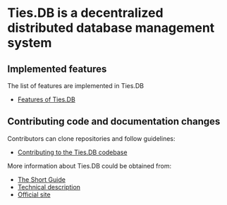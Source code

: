 # Ties.DB is a decentralized distributed database management system

## Implemented features

The list of features are implemented in Ties.DB
* [Features of Ties.DB](FEATURES.md)

## Contributing code and documentation changes

Contributors can clone repositories and follow guidelines:
* [Contributing to the Ties.DB codebase](CONTRIBUTING.md)

More information about Ties.DB could be obtained from:
* [The Short Guide](https://cdn.ties.network/short-guide-eng.pdf)
* [Technical description](https://docs.google.com/document/d/1UwaaUgunnrFpL6jetA_DdNLQsbbqBx1HLcln07kLrUw)
* [Official site](https://ties.network/database)